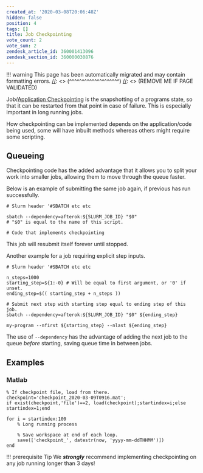 ```yaml
---
created_at: '2020-03-08T20:06:48Z'
hidden: false
position: 4
tags: []
title: Job Checkpointing
vote_count: 2
vote_sum: 2
zendesk_article_id: 360001413096
zendesk_section_id: 360000030876
---
```




[//]: <> (REMOVE ME IF PAGE VALIDATED)
[//]: <> (vvvvvvvvvvvvvvvvvvvv)
!!! warning
    This page has been automatically migrated and may contain formatting errors.
[//]: <> (^^^^^^^^^^^^^^^^^^^^)
[//]: <> (REMOVE ME IF PAGE VALIDATED)

Job/[Application
Checkpointing](https://en.wikipedia.org/wiki/Application_checkpointing) is
the snapshotting of a programs state, so that it can be restarted from
that point in case of failure. This is especially important in long
running jobs.

How checkpointing can be implemented depends on the application/code
being used, some will have inbuilt methods whereas others might require
some scripting.

## Queueing 

Checkpointing code has the added advantage that it allows you to split
your work into smaller jobs, allowing them to move through the queue
faster. 

Below is an example of submitting the same job again, if previous has
run successfully.

``` sl
# Slurm header '#SBATCH etc etc

sbatch --dependency=afterok:${SLURM_JOB_ID} "$0" 
# "$0" is equal to the name of this script.

# Code that implements checkpointing
```

This job will resubmit itself forever until stopped.

Another example for a job requiring explicit step inputs.

``` sl
# Slurm header '#SBATCH etc etc

n_steps=1000
starting_step=${1:-0} # Will be equal to first argument, or '0' if unset.
ending_step=$(( starting_step + n_steps )) 

# Submit next step with starting step equal to ending step of this job.
sbatch --dependency=afterok:${SLURM_JOB_ID} "$0" ${ending_step}

my-program --nfirst ${starting_step} --nlast ${ending_step}
```

The use of `--dependency` has the advantage of adding the next job to
the queue *before* starting, saving queue time in between jobs.

## Examples

### Matlab

``` sl
% If checkpoint file, load from there.
checkpoint='checkpoint_2020-03-09T0916.mat';
if exist(checkpoint,'file')==2, load(checkpoint);startindex=i;else startindex=1;end

for i = startindex:100
    % Long running process

    % Save workspace at end of each loop.
    save(['checkpoint_', datestr(now, 'yyyy-mm-ddTHHMM')])
end
```
!!! prerequisite Tip
     We ***strongly*** recommend implementing checkpointing on any job
     running longer than 3 days!